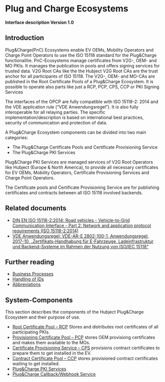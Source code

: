 # Plug and Charge Ecosystems

**Interface description Version 1.0**

## Introduction

Plug&Charge(PnC) Ecosystems enable EV OEMs, Mobility Operators and Charge Point Operators to use the ISO 15118 standard for the Plug&Charge functionalitie.
PnC-Ecosystems manage certificates from V2G-, OEM- and MO PKIs. It manages the publication in pools  and offers signing services for trusted data. V2G Root CAs like the the Hubject V2G Root CAs are the trust anchor for all participants of ISO 15118. The V2G-, OEM- and MO-CAs are published in the Root Certificate Pools of a Plug&Charge Ecosystem. It is possible to operate also parts like just a RCP, PCP, CPS, CCP or PKI Signing Services

The interfaces of the OPCP are fully compatible with ISO 15118-2: 2014 and the VDE application rule (“VDE Anwendungsregel”). It is also fully interoperable for all relaying parties. The specific implementation/description is based on international best practices, security of communication and protection of data.

A Plug&Charge Ecosystem components can be divided into two main categories:
 * The Plug&Charge Certificate Pools and Certificate Provisioning Service
 * The Plug&Charge PKI Services

Plug&Charge PKI Services are managed services of V2G Root Operators like Hubject (Europe & North America), to provide all necessary certificates for EV OEMs, Mobility Operators, Certificate Provisioning Services and Charge Point Operators.

The Certificate pools and Certificate Provisioning Service are for publishing certificates and contracts between all ISO 15118 involved backends.

## Related documents

 * [DIN EN ISO 15118-2:2014: Road vehicles - Vehicle-to-Grid Communication Interface - Part 2: Network and application protocol requirements (ISO 15118-2:2014)](https://www.din.de/en/getting-involved/standards-committees/naautomobil/standards/wdc-beuth:din21:250999944)
 * [VDE Anwendungsregel: VDE-AR-E 2802-100-1, Anwendungsregel: 2017-10, „Zertifikats-Handhabung für E-Fahrzeuge, Ladeinfrastruktur und Backend-Systeme im Rahmen der Nutzung von ISO/IEC 15118“](https://www.vde-verlag.de/normen/0800432/vde-ar-e-2802-100-1-anwendungsregel-2017-10.html)


## Further reading

 * [Business Processes](./business-processes.md)
 * [Handling of IDs](./handling-of-ids.md)
 * [Abbreviations](./abbreviations.md)


## System-Components

This section describes the components of the Hubject Plug&Charge Ecosystem and their purpose of use.

* [Root Certificate Pool – RCP](./components/root-certificate-pool.md) Stores and distributes root certificates of all participating PKIs.
* [Provisioning Certificate Pool – PCP](./components/provisioning-certificate-pool.md) stores OEM provisiong certificates and makes them available to the MOs.
* [Certificate Provisioning Service – CPS](./components/certificate-provisioning-service.md) provisions contract certificates to prepare them to get installed in the EV.
* [Contract Certificate Pool – CCP](./components/contract-certificate-pool.md) stores provisioned contract certificates waiting to get installed.
* [Plug&Charge PKI Services](./components/v2g-pki-services.md)
* [Plug&Charge Callback/Webhook Service](./components/webhook-service.md)
